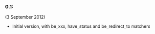 ### 0.1:

(3 September 2012)

* Initial version, with be_xxx, have_status and be_redirect_to matchers
